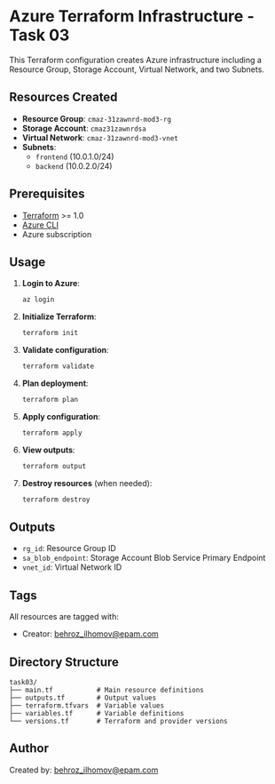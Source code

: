 # Azure Terraform Infrastructure - Task 03

This Terraform configuration creates Azure infrastructure including a Resource Group, Storage Account, Virtual Network, and two Subnets.

## Resources Created

- **Resource Group**: `cmaz-31zawnrd-mod3-rg`
- **Storage Account**: `cmaz31zawnrdsa`
- **Virtual Network**: `cmaz-31zawnrd-mod3-vnet`
- **Subnets**:
  - `frontend` (10.0.1.0/24)
  - `backend` (10.0.2.0/24)

## Prerequisites

- [Terraform](https://www.terraform.io/downloads.html) >= 1.0
- [Azure CLI](https://docs.microsoft.com/en-us/cli/azure/install-azure-cli)
- Azure subscription

## Usage

1. **Login to Azure**:
   ```bash
   az login
   ```

2. **Initialize Terraform**:
   ```bash
   terraform init
   ```

3. **Validate configuration**:
   ```bash
   terraform validate
   ```

4. **Plan deployment**:
   ```bash
   terraform plan
   ```

5. **Apply configuration**:
   ```bash
   terraform apply
   ```

6. **View outputs**:
   ```bash
   terraform output
   ```

7. **Destroy resources** (when needed):
   ```bash
   terraform destroy
   ```

## Outputs

- `rg_id`: Resource Group ID
- `sa_blob_endpoint`: Storage Account Blob Service Primary Endpoint
- `vnet_id`: Virtual Network ID

## Tags

All resources are tagged with:
- Creator: behroz_ilhomov@epam.com

## Directory Structure

```
task03/
├── main.tf           # Main resource definitions
├── outputs.tf        # Output values  
├── terraform.tfvars  # Variable values
├── variables.tf      # Variable definitions
└── versions.tf       # Terraform and provider versions
```

## Author

Created by: behroz_ilhomov@epam.com
